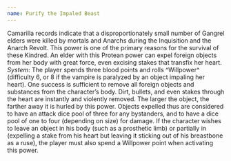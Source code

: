 ```yaml
---
name: Purify the Impaled Beast
---
```


Camarilla records indicate that a disproportionately small number of Gangrel elders were killed by mortals and Anarchs during the Inquisition and the Anarch Revolt. This power is one of the primary reasons for the survival of these Kindred. An elder with this Protean power can expel foreign objects from her body with great force, even excising stakes that transfix her heart.
_System_: The player spends three blood points and rolls ^Willpower^ (difficulty 6, or 8 if the vampire is paralyzed by an object impaling her heart). One success is sufficient to remove all foreign objects and substances from the character’s body. Dirt, bullets, and even stakes through the heart are instantly and violently removed. The larger the object, the farther away it is hurled by this power. Objects expelled thus are considered to have an attack dice pool of three for any bystanders, and to have a dice pool of one to four (depending on size) for damage. If the character wishes to leave an object in his body (such as a prosthetic limb) or partially in (expelling a stake from his heart but leaving it sticking out of his breastbone as a ruse), the player must also spend a Willpower point when activating this power.